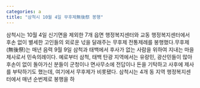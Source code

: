 ```yaml
---
categories: a
title: "삼척시 10월 4일 무후제無後祭 봉행"
---
```

삼척시는 10월 4일 신기면을 제외한 7개 읍면 행정복지센터와 교동 행정복지센터에서 후손 없이 별세한 고인들의 외로운 넋을 달래주는 무후제 전통제례를 봉행했다.무후제(無後祭)는 매년 음력 9월 9일 삼척과 태백에서 후사가 없는 사람을 위하여 지내는 마을 제사로서 민속의례이다. 예로부터 삼척, 태백 탄광 지역에서는 유랑민, 광산민들이 많아 후손이 없이 돌아가신 분들이 군청이나 면사무소에 전답이나 돈을 기탁하고 사후에 제사를 부탁하기도 했는데, 여기에서 무후제가 비롯됐다. 삼척시는 4개 동 지역 행정복지센터에서 매년 순번제로 봉행을 하